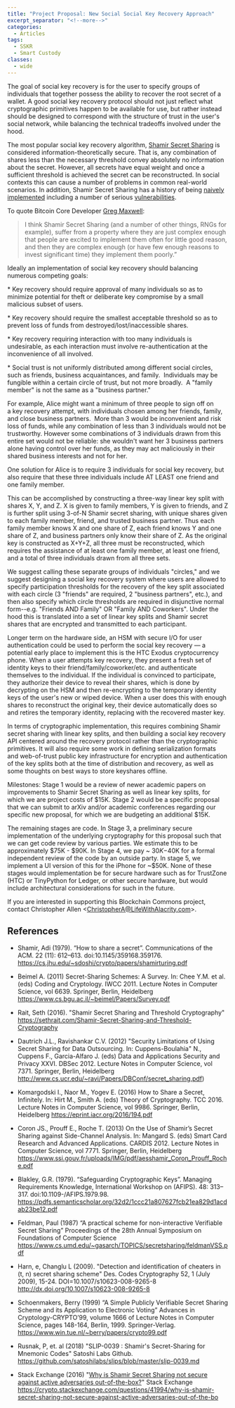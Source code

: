 ```yaml
---
title: "Project Proposal: New Social Social Key Recovery Approach"
excerpt_separator: "<!--more-->"
categories:
  - Articles
tags:
  - SSKR
  - Smart Custody
classes:
  - wide
---
```


The goal of social key recovery is for the user to specify groups of individuals that together possess the ability to recover the root secret of a wallet. A good social key recovery protocol should not just reflect what cryptographic primitives happen to be available for use, but rather instead should be designed to correspond with the structure of trust in the user's social network, while balancing the technical tradeoffs involved under the hood.

The most popular social key recovery algorithm, [Shamir Secret Sharing](https://dl.acm.org/citation.cfm?doid=359168.359176) is considered information-theoretically secure. That is, any combination of shares less than the necessary threshold convey absolutely no information about the secret. However, all secrets have equal weight and once a sufficient threshold is achieved the secret can be reconstructed. In social contexts this can cause a number of problems in common real-world scenarios. In addition, Shamir Secret Sharing has a history of being [naively implemented](https://crypto.stackexchange.com/questions/41994/why-is-shamir-secret-sharing-not-secure-against-active-adversaries-out-of-the-bo) including a number of serious [vulnerabilities](https://github.com/spesmilo/electrum-docs/blob/master/cve.rst).

To quote Bitcoin Core Developer [Greg Maxwell](https://github.com/gmaxwell):

> I think Shamir Secret Sharing (and a number of other things, RNGs for example), suffer from a property where they are just complex enough that people are excited to implement them often for little good reason, and then they are complex enough (or have few enough reasons to invest significant time) they implement them poorly.”

Ideally an implementation of social key recovery should balancing numerous competing goals:

<!--more-->

\* Key recovery should require approval of many individuals so as to minimize potential for theft or deliberate key compromise by a small malicious subset of users.

\* Key recovery should require the smallest acceptable threshold so as to prevent loss of funds from destroyed/lost/inaccessible shares.

\* Key recovery requiring interaction with too many individuals is undesirable, as each interaction must involve re-authentication at the inconvenience of all involved.

\* Social trust is not uniformly distributed among different social circles, such as friends, business acquaintances, and family.  Individuals may be fungible within a certain circle of trust, but not more broadly.  A "family member" is not the same as a "business partner."

For example, Alice might want a minimum of three people to sign off on a key recovery attempt, with individuals chosen among her friends, family, and close business partners.  More than 3 would be inconvenient and risk loss of funds, while any combination of less than 3 individuals would not be trustworthy. However some combinations of 3 individuals drawn from this entire set would not be reliable: she wouldn't want her 3 business partners alone having control over her funds, as they may act maliciously in their shared business interests and not for her.

One solution for Alice is to require 3 individuals for social key recovery, but also require that these three individuals include AT LEAST one friend and one family member.

This can be accomplished by constructing a three-way linear key split with shares X, Y, and Z. X is given to family members, Y is given to friends, and Z is further split using 3-of-N Shamir secret sharing, with unique shares given to each family member, friend, and trusted business partner. Thus each family member knows X and one share of Z, each friend knows Y and one share of Z, and business partners only know their share of Z. As the original key is constructed as X+Y+Z, all three must be reconstructed, which requires the assistance of at least one family member, at least one friend, and a total of three individuals drawn from all three sets.

We suggest calling these separate groups of individuals "circles," and we suggest designing a social key recovery system where users are allowed to specify participation thresholds for the recovery of the key split associated with each circle (3 "friends" are required, 2 "business partners", etc.), and then also specify which circle thresholds are required in disjunctive normal form--e.g. "Friends AND Family" OR "Family AND Coworkers". Under the hood this is translated into a set of linear key splits and Shamir secret shares that are encrypted and transmitted to each participant.

Longer term on the hardware side, an HSM with secure I/O for user authentication could be used to perform the social key recovery — a potential early place to implement this is the HTC Exodus cryptocurrency phone. When a user attempts key recovery, they present a fresh set of identity keys to their friend/family/coworker/etc. and authenticate themselves to the individual. If the individual is convinced to participate, they authorize their device to reveal their shares, which is done by decrypting on the HSM and then re-encrypting to the temporary identity keys of the user's new or wiped device. When a user does this with enough shares to reconstruct the original key, their device automatically does so and retires the temporary identity, replacing with the recovered master key.

In terms of cryptographic implementation, this requires combining Shamir secret sharing with linear key splits, and then building a social key recovery API centered around the recovery protocol rather than the cryptographic primitives. It will also require some work in defining serialization formats and web-of-trust public key infrastructure for encryption and authentication of the key splits both at the time of distribution and recovery, as well as some thoughts on best ways to store keyshares offline.

Milestones: Stage 1 would be a review of newer academic papers on improvements to Shamir Secret Sharing as well as linear key splits, for which we are project costs of $15K. Stage 2 would be a specific proposal that we can submit to arXiv and/or academic conferences regarding our specific new proposal, for which we are budgeting an additional $15K.

The remaining stages are code. In Stage 3, a preliminary secure implementation of the underlying cryptography for this proposal such that we can get code review by various parties. We estimate this to be approximately $75K - $90K. In Stage 4, we pay ~ $30K-$40K for a formal independent review of the code by an outside party. In stage 5, we implement a UI version of this for the iPhone for ~$50K. None of these stages would implementation be for secure hardware such as for TrustZone (HTC) or TinyPython for Ledger, or other secure hardware, but would include architectural considerations for such in the future.

If you are interested in supporting this Blockchain Commons project, contact Christopher Allen <<ChristopherA@LifeWithAlacrity.com>>.

## References

- Shamir, Adi (1979). “How to share a secret”. Communications of the ACM. 22 (11): 612–613. doi:10.1145/359168.359176. https://cs.jhu.edu/~sdoshi/crypto/papers/shamirturing.pdf

- Beimel A. (2011) Secret-Sharing Schemes: A Survey. In: Chee Y.M. et al. (eds) Coding and Cryptology. IWCC 2011. Lecture Notes in Computer Science, vol 6639. Springer, Berlin, Heidelberg https://www.cs.bgu.ac.il/~beimel/Papers/Survey.pdf

- Rait, Seth (2016). "Shamir Secret Sharing and Threshold Cryptography" https://sethrait.com/Shamir-Secret-Sharing-and-Threshold-Cryptography

- Dautrich J.L., Ravishankar C.V. (2012) "Security Limitations of Using Secret Sharing for Data Outsourcing. In: Cuppens-Boulahia" N., Cuppens F., Garcia-Alfaro J. (eds) Data and Applications Security and Privacy XXVI. DBSec 2012. Lecture Notes in Computer Science, vol 7371. Springer, Berlin, Heidelberg http://www.cs.ucr.edu/~ravi/Papers/DBConf/secret_sharing.pdf)

- Komargodski I., Naor M., Yogev E. (2016) How to Share a Secret, Infinitely. In: Hirt M., Smith A. (eds) Theory of Cryptography. TCC 2016. Lecture Notes in Computer Science, vol 9986. Springer, Berlin, Heidelberg https://eprint.iacr.org/2016/194.pdf

- Coron JS., Prouff E., Roche T. (2013) On the Use of Shamir’s Secret Sharing against Side-Channel Analysis. In: Mangard S. (eds) Smart Card Research and Advanced Applications. CARDIS 2012. Lecture Notes in Computer Science, vol 7771. Springer, Berlin, Heidelberg https://www.ssi.gouv.fr/uploads/IMG/pdf/aesshamir_Coron_Prouff_Roche.pdf

- Blakley, G.R. (1979). “Safeguarding Cryptographic Keys”. Managing Requirements Knowledge, International Workshop on (AFIPS). 48: 313–317. doi:10.1109-/AFIPS.1979.98. https://pdfs.semanticscholar.org/32d2/1ccc21a807627fcb21ea829d1acdab23be12.pdf

- Feldman, Paul (1987) “A practical scheme for non-interactive Verifiable Secret Sharing” Proceedings of the 28th Annual Symposium on Foundations of Computer Science https://www.cs.umd.edu/~gasarch/TOPICS/secretsharing/feldmanVSS.pdf

- Harn, e, Changlu L (2009). "Detection and identification of cheaters in (t, n) secret sharing scheme" Des. Codes Cryptography 52, 1 (July 2009), 15-24. DOI=10.1007/s10623-008-9265-8 http://dx.doi.org/10.1007/s10623-008-9265-8

- Schoenmakers, Berry (1999) “A Simple Publicly Verifiable Secret Sharing Scheme and its Application to Electronic Voting” Advances in Cryptology-CRYPTO’99, volume 1666 of Lecture Notes in Computer Science, pages 148-164, Berlin, 1999. Springer-Verlag. https://www.win.tue.nl/~berry/papers/crypto99.pdf

- Rusnak, P, et. al (2018) "SLIP-0039 : Shamir's Secret-Sharing for Mnemonic Codes" Satoshi Labs Github. https://github.com/satoshilabs/slips/blob/master/slip-0039.md

- Stack Exchange (2016) "[Why is Shamir Secret Sharing not secure against active adversaries out-of-the-box?](https://crypto.stackexchange.com/questions/41994/why-is-shamir-secret-sharing-not-secure-against-active-adversaries-out-of-the-bo)" Stack Exchange https://crypto.stackexchange.com/questions/41994/why-is-shamir-secret-sharing-not-secure-against-active-adversaries-out-of-the-bo
